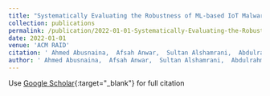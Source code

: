 ```yaml
---
title: "Systematically Evaluating the Robustness of ML-based IoT Malware Detection Systems"
collection: publications
permalink: /publication/2022-01-01-Systematically-Evaluating-the-Robustness-of-ML-based-IoT-Malware-Detection-Systems
date: 2022-01-01
venue: 'ACM RAID'
citation: ' Ahmed Abusnaina,  Afsah Anwar,  Sultan Alshamrani,  Abdulrahman Alabduljabbar,  RhongHo Jang,  DaeHun Nyang,  David Mohaisen, &quot;Systematically Evaluating the Robustness of ML-based IoT Malware Detection Systems.&quot; ACM RAID, 2022.'
author: ' Ahmed Abusnaina,  Afsah Anwar,  Sultan Alshamrani,  Abdulrahman Alabduljabbar,  RhongHo Jang,  DaeHun Nyang,  David Mohaisen, '
---
```

Use [Google Scholar](https://scholar.google.com/scholar?q=Systematically+Evaluating+the+Robustness+of+ML+based+IoT+Malware+Detection+Systems){:target="_blank"} for full citation